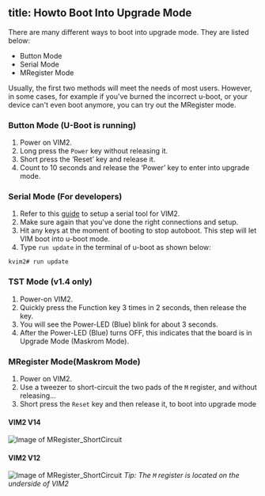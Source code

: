 title: Howto Boot Into Upgrade Mode
---

There are many different ways to boot into upgrade mode. They are listed below:

* Button Mode
* Serial Mode
* MRegister Mode

Usually, the first two methods will meet the needs of most users. However, in some cases, for example if you've burned the incorrect u-boot, or your device can't even boot anymore, you can try out the MRegister mode.

### Button Mode (U-Boot is running)
1. Power on VIM2.
2. Long press the `Power` key without releasing it.
3. Short press the ‘Reset’ key and release it.
4. Count to 10 seconds and release the ‘Power’ key to enter into upgrade mode.


### Serial Mode (For developers)
1. Refer to this [guide](/vim1/SetupSerialTool.html) to setup a serial tool for VIM2.
2. Make sure again that you've done the right connections and setup.
3. Hit any keys at the moment of booting to stop autoboot. This step will let VIM boot into u-boot mode.
4. Type `run update` in the terminal of u-boot as shown below:

```
kvim2# run update
```


### TST Mode (v1.4 only)
1. Power-on VIM2.
2. Quickly press the Function key 3 times in 2 seconds, then release the key.
3. You will see the Power-LED (Blue) blink for about 3 seconds. 
4. After the Power-LED (Blue) turns OFF, this indicates that the board is in Upgrade Mode (Maskrom Mode).


### MRegister Mode(Maskrom Mode)
1. Power on VIM2.
2. Use a tweezer to short-circuit the two pads of the `M` register, and without releasing...
3. Short press the `Reset` key and then release it, to boot into upgrade mode

#### VIM2 V14

![Image of MRegister_ShortCircuit](/images/vim2/MRegister_ShortCircuit_V14.png)

#### VIM2 V12

![Image of MRegister_ShortCircuit](/images/vim2/MRegister_ShortCircuit.png)
*Tip: The `M` register is located on the underside of VIM2*
